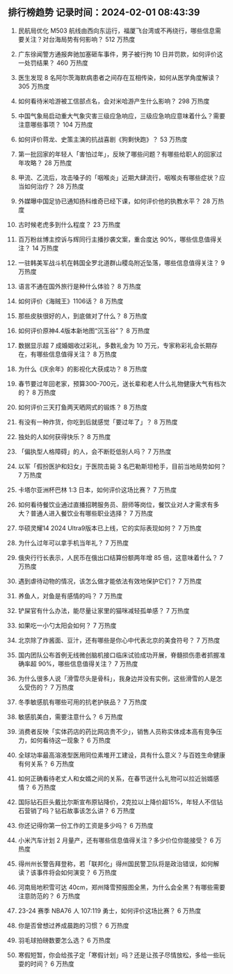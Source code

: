 
## 排行榜趋势 记录时间：2024-02-01 08:43:39
  
  1. 民航局优化 M503 航线由西向东运行，福厦飞台湾或不再绕行，哪些信息需要关注？对台海局势有何影响？ 512 万热度
    
  2. 广东徐闻警方通报奔驰加塞砸车事件，男子被行拘 10 日并罚款，如何评价这一处罚结果？ 460 万热度
    
  3. 医生发现 8 名阿尔茨海默病患者之间存在互相传染，如何从医学角度解读？ 305 万热度
    
  4. 如何看待米哈游被工信部点名，会对米哈游产生什么影响？ 298 万热度
    
  5. 中国气象局启动重大气象灾害三级应急响应，三级应急响应意味着什么？需要注意哪些事项？ 104 万热度
    
  6. 如何评价蒋龙、史策主演的抗战喜剧《狗剩快跑》？ 53 万热度
    
  7. 第一批回家的年轻人「害怕过年」，反映了哪些问题？有哪些给职人的回家过年攻略？ 28 万热度
    
  8. 甲流、乙流后，攻击嗓子的「咽喉炎」近期大肆流行，咽喉炎有哪些症状？应当如何治疗？ 28 万热度
    
  9. 外媒曝中国足协已通知扬科维奇已经下课，如何评价他的执教水平？ 28 万热度
    
  10. 古时候老虎多到什么程度？ 23 万热度
    
  11. 百万粉丝博主控诉与辉同行主播抄袭文案，重合度达 90%，哪些信息值得关注？ 14 万热度
    
  12. 一驻韩美军战斗机在韩国全罗北道群山稷岛附近坠落，哪些信息值得关注？ 9 万热度
    
  13. 语言不通在国外旅行是种什么体验？ 8 万热度
    
  14. 如何评价《海贼王》1106话？ 8 万热度
    
  15. 那些皮肤很好的人，到底做对了什么？ 8 万热度
    
  16. 如何评价原神4.4版本新地图“沉玉谷”？ 8 万热度
    
  17. 数据显示超 7 成婚姻收过彩礼，多数礼金为 10 万元，专家称彩礼会长期存在，有哪些信息值得关注？ 8 万热度
    
  18. 为什么《庆余年》的影视化大获成功？ 8 万热度
    
  19. 春节要过年回老家，预算300-700元，送长辈和老人什么礼物健康大气有档次的？ 8 万热度
    
  20. 如何评价三天打鱼两天晒网式的锻炼？ 8 万热度
    
  21. 有没有一种炸货，你吃到后就感觉「要过年了」？ 8 万热度
    
  22. 独处的人如何获得快乐？ 8 万热度
    
  23. 「偏执型人格障碍」的人，会不断贬低别人吗？ 7 万热度
    
  24. 以军「假扮医护和妇女」于医院击毙 3 名巴勒斯坦枪手，目前当地局势如何？ 7 万热度
    
  25. 卡塔尔亚洲杯巴林 1:3 日本，如何评价这场比赛？ 7 万热度
    
  26. 如何看待餐饮业通过直播招聘服务员、厨师等岗位，餐饮业对人才需求有多大？普通人进入餐饮业有哪些职业选择？ 7 万热度
    
  27. 华硕灵耀14 2024 Ultra9版本已上线，它的实际表现如何？ 7 万热度
    
  28. 为什么过年可以拿手机当年礼？ 7 万热度
    
  29. 俄央行行长表示，人民币在俄出口结算份额两年增 85 倍，这意味着什么？ 7 万热度
    
  30. 遇到虐待动物的情况，该怎么做才能依法有效地保护它们？ 7 万热度
    
  31. 养鱼人，对鱼是有感情的吗？ 7 万热度
    
  32. 铲屎官有什么办法，能尽量让家里的猫咪减轻孤单感？ 7 万热度
    
  33. 如果吃一小勺太阳会如何？ 7 万热度
    
  34. 北京除了炸酱面、豆汁，还有哪些是你心中代表北京的美食符号？ 7 万热度
    
  35. 国内团队公布首例无线微创脑机接口临床试验成功开展，脊髓损伤患者抓握准确率超 90%，哪些信息值得关注？ 7 万热度
    
  36. 为什么很多人说「滑雪尽头是骨科」，我身边并没有实例，这些滑雪的人是怎么受伤的？ 7 万热度
    
  37. 冬季敏感肌有哪些可用的抗老护肤品？ 7 万热度
    
  38. 敏感肌美白，需要注意什么？ 6 万热度
    
  39. 消费者反映「实体药店的药比网店贵不少」，销售人员称实体成本高有竞争压力，如何看待这一现象？ 6 万热度
    
  40. 全球功率最高溶液型医用同位素堆开工建设，具有什么意义？与百姓生命健康有何关系？ 6 万热度
    
  41. 如何正确看待老丈人和女婿之间的关系，在春节送什么礼物可以拉近翁婿感情？ 6 万热度
    
  42. 国际钻石巨头戴比尔斯宣布原钻降价，2克拉以上降价超15%，年轻人不信钻石营销了吗？钻石故事该怎么讲？ 6 万热度
    
  43. 你还记得你第一份工作的工资是多少吗？ 6 万热度
    
  44. 小米汽车计划 2 月量产，还有哪些信息值得关注？多少价位你能接受？ 6 万热度
    
  45. 得州州长警告拜登称，若「联邦化」得州国民警卫队将是政治错误，如何解读？该事件将会如何演变？ 6 万热度
    
  46. 河南局地积雪可达 40cm，郑州降雪预报图全黑，为什么会全黑？有哪些需要注意防范的？ 6 万热度
    
  47. 23-24 赛季 NBA76 人 107:119 勇士，如何评价这场比赛？ 6 万热度
    
  48. 你是否曾想过养成晨跑的习惯？ 6 万热度
    
  49. 羽毛球拍磅数要怎么选？ 6 万热度
    
  50. 寒假短暂，你会给孩子定「寒假计划」吗？还是让孩子尽情放松，多给一些玩耍的时间？ 6 万热度
    